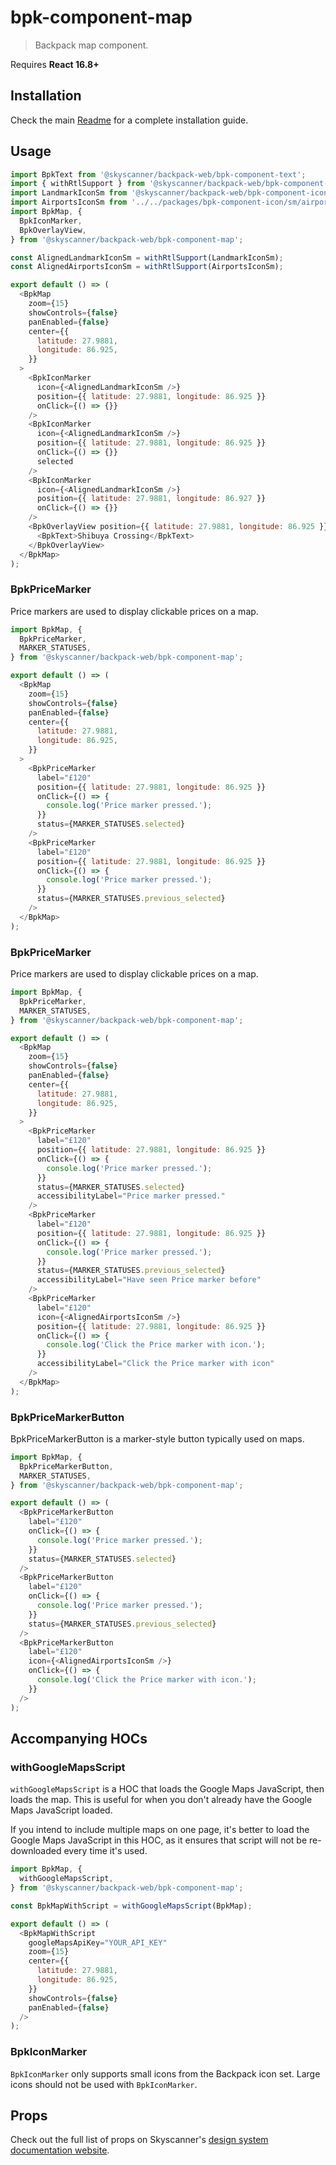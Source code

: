 # bpk-component-map

> Backpack map component.

Requires **React 16.8+**

## Installation

Check the main [Readme](https://github.com/skyscanner/backpack#usage) for a complete installation guide.

## Usage

```js
import BpkText from '@skyscanner/backpack-web/bpk-component-text';
import { withRtlSupport } from '@skyscanner/backpack-web/bpk-component-icon';
import LandmarkIconSm from '@skyscanner/backpack-web/bpk-component-icon/sm/landmark';
import AirportsIconSm from '../../packages/bpk-component-icon/sm/airports';
import BpkMap, {
  BpkIconMarker,
  BpkOverlayView,
} from '@skyscanner/backpack-web/bpk-component-map';

const AlignedLandmarkIconSm = withRtlSupport(LandmarkIconSm);
const AlignedAirportsIconSm = withRtlSupport(AirportsIconSm);

export default () => (
  <BpkMap
    zoom={15}
    showControls={false}
    panEnabled={false}
    center={{
      latitude: 27.9881,
      longitude: 86.925,
    }}
  >
    <BpkIconMarker
      icon={<AlignedLandmarkIconSm />}
      position={{ latitude: 27.9881, longitude: 86.925 }}
      onClick={() => {}}
    />
    <BpkIconMarker
      icon={<AlignedLandmarkIconSm />}
      position={{ latitude: 27.9881, longitude: 86.925 }}
      onClick={() => {}}
      selected
    />
    <BpkIconMarker
      icon={<AlignedLandmarkIconSm />}
      position={{ latitude: 27.9881, longitude: 86.927 }}
      onClick={() => {}}
    />
    <BpkOverlayView position={{ latitude: 27.9881, longitude: 86.925 }}>
      <BpkText>Shibuya Crossing</BpkText>
    </BpkOverlayView>
  </BpkMap>
);
```

### BpkPriceMarker

Price markers are used to display clickable prices on a map.

```js
import BpkMap, {
  BpkPriceMarker,
  MARKER_STATUSES,
} from '@skyscanner/backpack-web/bpk-component-map';

export default () => (
  <BpkMap
    zoom={15}
    showControls={false}
    panEnabled={false}
    center={{
      latitude: 27.9881,
      longitude: 86.925,
    }}
  >
    <BpkPriceMarker
      label="£120"
      position={{ latitude: 27.9881, longitude: 86.925 }}
      onClick={() => {
        console.log('Price marker pressed.');
      }}
      status={MARKER_STATUSES.selected}
    />
    <BpkPriceMarker
      label="£120"
      position={{ latitude: 27.9881, longitude: 86.925 }}
      onClick={() => {
        console.log('Price marker pressed.');
      }}
      status={MARKER_STATUSES.previous_selected}
    />
  </BpkMap>
);
```

### BpkPriceMarker

Price markers are used to display clickable prices on a map.

```js
import BpkMap, {
  BpkPriceMarker,
  MARKER_STATUSES,
} from '@skyscanner/backpack-web/bpk-component-map';

export default () => (
  <BpkMap
    zoom={15}
    showControls={false}
    panEnabled={false}
    center={{
      latitude: 27.9881,
      longitude: 86.925,
    }}
  >
    <BpkPriceMarker
      label="£120"
      position={{ latitude: 27.9881, longitude: 86.925 }}
      onClick={() => {
        console.log('Price marker pressed.');
      }}
      status={MARKER_STATUSES.selected}
      accessibilityLabel="Price marker pressed."
    />
    <BpkPriceMarker
      label="£120"
      position={{ latitude: 27.9881, longitude: 86.925 }}
      onClick={() => {
        console.log('Price marker pressed.');
      }}
      status={MARKER_STATUSES.previous_selected}
      accessibilityLabel="Have seen Price marker before"
    />
    <BpkPriceMarker
      label="£120"
      icon={<AlignedAirportsIconSm />}
      position={{ latitude: 27.9881, longitude: 86.925 }}
      onClick={() => {
        console.log('Click the Price marker with icon.');
      }}
      accessibilityLabel="Click the Price marker with icon"
    />
  </BpkMap>
);
```

### BpkPriceMarkerButton

BpkPriceMarkerButton is a marker-style button typically used on maps.

```js
import BpkMap, {
  BpkPriceMarkerButton,
  MARKER_STATUSES,
} from '@skyscanner/backpack-web/bpk-component-map';

export default () => (
  <BpkPriceMarkerButton
    label="£120"
    onClick={() => {
      console.log('Price marker pressed.');
    }}
    status={MARKER_STATUSES.selected}
  />
  <BpkPriceMarkerButton
    label="£120"
    onClick={() => {
      console.log('Price marker pressed.');
    }}
    status={MARKER_STATUSES.previous_selected}
  />
  <BpkPriceMarkerButton
    label="£120"
    icon={<AlignedAirportsIconSm />}
    onClick={() => {
      console.log('Click the Price marker with icon.');
    }}
  />
);
```

## Accompanying HOCs

### withGoogleMapsScript

`withGoogleMapsScript` is a HOC that loads the Google Maps JavaScript, then loads the map. This is useful for when you don't already have the Google Maps JavaScript loaded.

If you intend to include multiple maps on one page, it's better to load the Google Maps JavaScript in this HOC, as it ensures that script will not be re-downloaded every time it's used.

```js
import BpkMap, {
  withGoogleMapsScript,
} from '@skyscanner/backpack-web/bpk-component-map';

const BpkMapWithScript = withGoogleMapsScript(BpkMap);

export default () => (
  <BpkMapWithScript
    googleMapsApiKey="YOUR_API_KEY"
    zoom={15}
    center={{
      latitude: 27.9881,
      longitude: 86.925,
    }}
    showControls={false}
    panEnabled={false}
  />
);
```

### BpkIconMarker

`BpkIconMarker` only supports small icons from the Backpack icon set. Large icons should not be used with `BpkIconMarker`.

## Props

Check out the full list of props on Skyscanner's [design system documentation website](https://www.skyscanner.design/latest/components/map/web-rj4ymUaL#section-props-0f).
